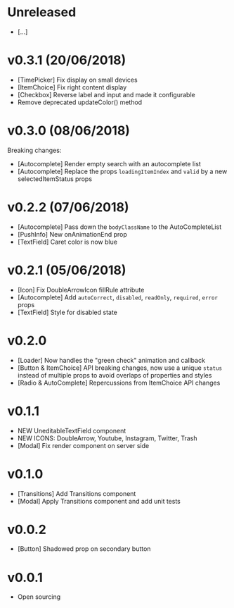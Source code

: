 # Unreleased
- [...]

# v0.3.1 (20/06/2018)
- [TimePicker] Fix display on small devices
- [ItemChoice] Fix right content display
- [Checkbox] Reverse label and input and made it configurable
- Remove deprecated updateColor() method

# v0.3.0 (08/06/2018)
Breaking changes:
- [Autocomplete] Render empty search with an autocomplete list
- [Autocomplete] Replace the props `loadingItemIndex` and `valid` by a new selectedItemStatus props

# v0.2.2 (07/06/2018)
- [Autocomplete] Pass down the `bodyClassName` to the AutoCompleteList
- [PushInfo] New onAnimationEnd prop
- [TextField] Caret color is now blue

# v0.2.1 (05/06/2018)
- [Icon] Fix DoubleArrowIcon fillRule attribute
- [Autocomplete] Add `autoCorrect`, `disabled`, `readOnly`, `required`, `error` props
- [TextField] Style for disabled state

# v0.2.0
- [Loader] Now handles the "green check" animation and callback
- [Button & ItemChoice] API breaking changes, now use a unique `status` instead of multiple props to avoid overlaps of properties and styles
- [Radio & AutoComplete] Repercussions from ItemChoice API changes

# v0.1.1
- NEW UneditableTextField component
- NEW ICONS: DoubleArrow, Youtube, Instagram, Twitter, Trash
- [Modal] Fix render component on server side

# v0.1.0
- [Transitions] Add Transitions component
- [Modal] Apply Transitions component and add unit tests

# v0.0.2
- [Button] Shadowed prop on secondary button

# v0.0.1
- Open sourcing
